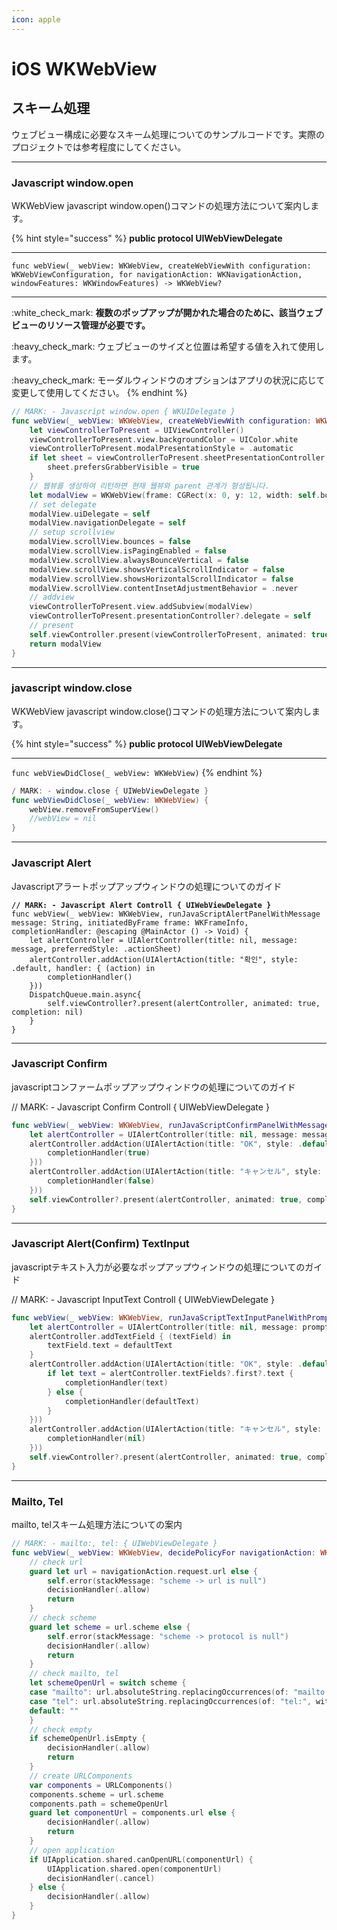 ```yaml
---
icon: apple
---
```


# iOS WKWebView

## スキーム処理 <a href="#scheme" id="scheme"></a>

ウェブビュー構成に必要なスキーム処理についてのサンプルコードです。実際のプロジェクトでは参考程度にしてください。

***

### Javascript window.open

WKWebView javascript window.open()コマンドの処理方法について案内します。

{% hint style="success" %}
**public protocol UIWebViewDelegate**

***

`func webView(_ webView: WKWebView, createWebViewWith configuration: WKWebViewConfiguration, for navigationAction: WKNavigationAction, windowFeatures: WKWindowFeatures) -> WKWebView?`

***

:white\_check\_mark: **複数のポップアップが開かれた場合のために、該当ウェブビューのリソース管理が必要です。**

:heavy\_check\_mark: ウェブビューのサイズと位置は希望する値を入れて使用します。

:heavy\_check\_mark: モーダルウィンドウのオプションはアプリの状況に応じて変更して使用してください。
{% endhint %}

```swift
// MARK: - Javascript window.open { WKUIDelegate }
func webView(_ webView: WKWebView, createWebViewWith configuration: WKWebViewConfiguration, for navigationAction: WKNavigationAction, windowFeatures: WKWindowFeatures) -> WKWebView? {    
    let viewControllerToPresent = UIViewController()
    viewControllerToPresent.view.backgroundColor = UIColor.white
    viewControllerToPresent.modalPresentationStyle = .automatic
    if let sheet = viewControllerToPresent.sheetPresentationController {
        sheet.prefersGrabberVisible = true
    }
    // 웹뷰를 생성하여 리턴하면 현재 웹뷰와 parent 관계가 형성됩니다.
    let modalView = WKWebView(frame: CGRect(x: 0, y: 12, width: self.bounds.width, height: self.bounds.height), configuration: configuration)
    // set delegate
    modalView.uiDelegate = self
    modalView.navigationDelegate = self
    // setup scrollview
    modalView.scrollView.bounces = false
    modalView.scrollView.isPagingEnabled = false
    modalView.scrollView.alwaysBounceVertical = false
    modalView.scrollView.showsVerticalScrollIndicator = false
    modalView.scrollView.showsHorizontalScrollIndicator = false
    modalView.scrollView.contentInsetAdjustmentBehavior = .never
    // addview
    viewControllerToPresent.view.addSubview(modalView)
    viewControllerToPresent.presentationController?.delegate = self
    // present
    self.viewController.present(viewControllerToPresent, animated: true);
    return modalView
}
```

***

### javascript window.close

WKWebView javascript window.close()コマンドの処理方法について案内します。

{% hint style="success" %}
**public protocol UIWebViewDelegate**

***

`func webViewDidClose(_ webView: WKWebView)`
{% endhint %}

```swift
/ MARK: - window.close { UIWebViewDelegate }
func webViewDidClose(_ webView: WKWebView) {
    webView.removeFromSuperView()
    //webView = nil
}
```

***

### Javascript Alert

Javascriptアラートポップアップウィンドウの処理についてのガイド

<pre class="language-swift"><code class="lang-swift"><strong>// MARK: - Javascript Alert Controll { UIWebViewDelegate }
</strong>func webView(_ webView: WKWebView, runJavaScriptAlertPanelWithMessage message: String, initiatedByFrame frame: WKFrameInfo, completionHandler: @escaping @MainActor () -> Void) {
    let alertController = UIAlertController(title: nil, message: message, preferredStyle: .actionSheet)
    alertController.addAction(UIAlertAction(title: "확인", style: .default, handler: { (action) in
        completionHandler()
    }))
    DispatchQueue.main.async{
        self.viewController?.present(alertController, animated: true, completion: nil)
    }
}
</code></pre>

***

### Javascript Confirm

javascriptコンファームポップアップウィンドウの処理についてのガイド

// MARK: - Javascript Confirm Controll { UIWebViewDelegate }

```swift
func webView(_ webView: WKWebView, runJavaScriptConfirmPanelWithMessage message: String, initiatedByFrame frame: WKFrameInfo, completionHandler: @escaping @MainActor (Bool) -> Void) {
    let alertController = UIAlertController(title: nil, message: message, preferredStyle: .actionSheet)
    alertController.addAction(UIAlertAction(title: "OK", style: .default, handler: { (action) in
        completionHandler(true)
    }))
    alertController.addAction(UIAlertAction(title: "キャンセル", style: .default, handler: { (action) in
        completionHandler(false)
    }))
    self.viewController?.present(alertController, animated: true, completion: nil)
}
```

***

### Javascript Alert(Confirm) TextInput

javascriptテキスト入力が必要なポップアップウィンドウの処理についてのガイド

// MARK: - Javascript InputText Controll { UIWebViewDelegate }

```swift
func webView(_ webView: WKWebView, runJavaScriptTextInputPanelWithPrompt prompt: String, defaultText: String?, initiatedByFrame frame: WKFrameInfo, completionHandler: @escaping @MainActor (String?) -> Void) {
    let alertController = UIAlertController(title: nil, message: prompt, preferredStyle: .actionSheet)
    alertController.addTextField { (textField) in
        textField.text = defaultText
    }
    alertController.addAction(UIAlertAction(title: "OK", style: .default, handler: { (action) in
        if let text = alertController.textFields?.first?.text {
            completionHandler(text)
        } else {
            completionHandler(defaultText)
        }
    }))
    alertController.addAction(UIAlertAction(title: "キャンセル", style: .default, handler: { (action) in
        completionHandler(nil)
    }))
    self.viewController?.present(alertController, animated: true, completion: nil)
}
```

***

### Mailto, Tel

mailto, telスキーム処理方法についての案内

```swift
// MARK: - mailto:, tel: { UIWebViewDelegate }
func webView(_ webView: WKWebView, decidePolicyFor navigationAction: WKNavigationAction, decisionHandler: @escaping @MainActor (WKNavigationActionPolicy) -> Void) {
    // check url
    guard let url = navigationAction.request.url else {
        self.error(stackMessage: "scheme -> url is null")
        decisionHandler(.allow)
        return
    }
    // check scheme
    guard let scheme = url.scheme else {
        self.error(stackMessage: "scheme -> protocol is null")
        decisionHandler(.allow)
        return
    }
    // check mailto, tel
    let schemeOpenUrl = switch scheme {
    case "mailto": url.absoluteString.replacingOccurrences(of: "mailto:", with: "")
    case "tel": url.absoluteString.replacingOccurrences(of: "tel:", with: "")
    default: ""
    }
    // check empty
    if schemeOpenUrl.isEmpty {
        decisionHandler(.allow)
        return
    }
    // create URLComponents
    var components = URLComponents()
    components.scheme = url.scheme
    components.path = schemeOpenUrl
    guard let componentUrl = components.url else {
        decisionHandler(.allow)
        return
    }
    // open application
    if UIApplication.shared.canOpenURL(componentUrl) {
        UIApplication.shared.open(componentUrl)
        decisionHandler(.cancel)
    } else {
        decisionHandler(.allow)
    }
}
```
